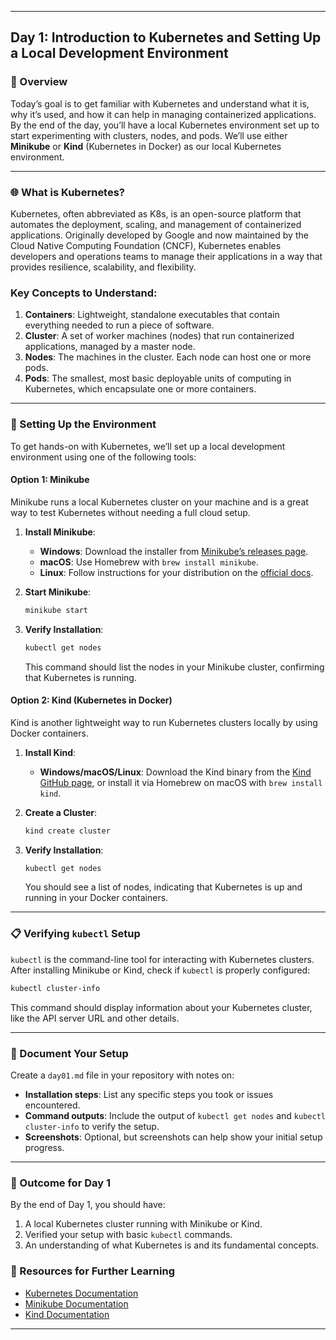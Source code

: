 ﻿---

## Day 1: Introduction to Kubernetes and Setting Up a Local Development Environment

### 📘 Overview

Today’s goal is to get familiar with Kubernetes and understand what it is, why it’s used, and how it can help in managing containerized applications. By the end of the day, you’ll have a local Kubernetes environment set up to start experimenting with clusters, nodes, and pods. We’ll use either **Minikube** or **Kind** (Kubernetes in Docker) as our local Kubernetes environment.

---

### 🌐 What is Kubernetes?

Kubernetes, often abbreviated as K8s, is an open-source platform that automates the deployment, scaling, and management of containerized applications. Originally developed by Google and now maintained by the Cloud Native Computing Foundation (CNCF), Kubernetes enables developers and operations teams to manage their applications in a way that provides resilience, scalability, and flexibility.

### Key Concepts to Understand:
1. **Containers**: Lightweight, standalone executables that contain everything needed to run a piece of software.
2. **Cluster**: A set of worker machines (nodes) that run containerized applications, managed by a master node.
3. **Nodes**: The machines in the cluster. Each node can host one or more pods.
4. **Pods**: The smallest, most basic deployable units of computing in Kubernetes, which encapsulate one or more containers.

---

### 🔧 Setting Up the Environment

To get hands-on with Kubernetes, we’ll set up a local development environment using one of the following tools:

#### Option 1: Minikube

Minikube runs a local Kubernetes cluster on your machine and is a great way to test Kubernetes without needing a full cloud setup.

1. **Install Minikube**:
   - **Windows**: Download the installer from [Minikube’s releases page](https://github.com/kubernetes/minikube/releases).
   - **macOS**: Use Homebrew with `brew install minikube`.
   - **Linux**: Follow instructions for your distribution on the [official docs](https://minikube.sigs.k8s.io/docs/start/).

2. **Start Minikube**:
   ```bash
   minikube start
   ```

3. **Verify Installation**:
   ```bash
   kubectl get nodes
   ```

   This command should list the nodes in your Minikube cluster, confirming that Kubernetes is running.

#### Option 2: Kind (Kubernetes in Docker)

Kind is another lightweight way to run Kubernetes clusters locally by using Docker containers.

1. **Install Kind**:
   - **Windows/macOS/Linux**: Download the Kind binary from the [Kind GitHub page](https://kind.sigs.k8s.io/), or install it via Homebrew on macOS with `brew install kind`.

2. **Create a Cluster**:
   ```bash
   kind create cluster
   ```

3. **Verify Installation**:
   ```bash
   kubectl get nodes
   ```

   You should see a list of nodes, indicating that Kubernetes is up and running in your Docker containers.

---

### 📋 Verifying `kubectl` Setup

`kubectl` is the command-line tool for interacting with Kubernetes clusters. After installing Minikube or Kind, check if `kubectl` is properly configured:

```bash
kubectl cluster-info
```

This command should display information about your Kubernetes cluster, like the API server URL and other details.

---

### 📝 Document Your Setup

Create a `day01.md` file in your repository with notes on:
- **Installation steps**: List any specific steps you took or issues encountered.
- **Command outputs**: Include the output of `kubectl get nodes` and `kubectl cluster-info` to verify the setup.
- **Screenshots**: Optional, but screenshots can help show your initial setup progress.

---

### 🎯 Outcome for Day 1

By the end of Day 1, you should have:
1. A local Kubernetes cluster running with Minikube or Kind.
2. Verified your setup with basic `kubectl` commands.
3. An understanding of what Kubernetes is and its fundamental concepts.

### 🔗 Resources for Further Learning

- [Kubernetes Documentation](https://kubernetes.io/docs/)
- [Minikube Documentation](https://minikube.sigs.k8s.io/docs/start/)
- [Kind Documentation](https://kind.sigs.k8s.io/)

---

